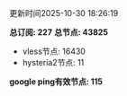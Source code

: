 更新时间2025-10-30 18:26:19

**总订阅: 227**
**总节点: 43825**
- vless节点: 16430
- hysteria2节点: 11

**google ping有效节点: 115**
